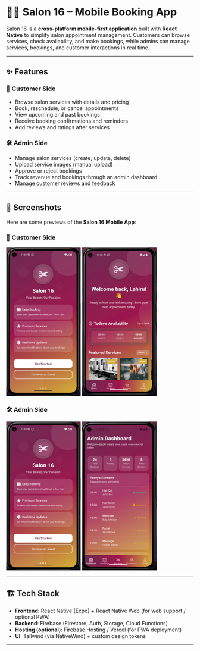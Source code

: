# 💇‍♀️ Salon 16 – Mobile Booking App  

Salon 16 is a **cross-platform mobile-first application** built with **React Native** to simplify salon appointment management. Customers can browse services, check availability, and make bookings, while admins can manage services, bookings, and customer interactions in real time.  

---

## ✨ Features  

### 👩 Customer Side  
- Browse salon services with details and pricing  
- Book, reschedule, or cancel appointments  
- View upcoming and past bookings  
- Receive booking confirmations and reminders  
- Add reviews and ratings after services  

### 🛠️ Admin Side  
- Manage salon services (create, update, delete)  
- Upload service images (manual upload)  
- Approve or reject bookings  
- Track revenue and bookings through an admin dashboard  
- Manage customer reviews and feedback  

---

## 📸 Screenshots

Here are some previews of the **Salon 16 Mobile App**:

### 👩 Customer Side
<img src="assets/screenshots/welcome-screen.png" alt="Home Screen" width="200" height="400"> <img src="assets/screenshots/user-home-screen.png" alt="Home Screen" width="200" height="400">

### 🛠️ Admin Side
<img src="assets/screenshots/welcome-screen.png" alt="Home Screen" width="200" height="400"> <img src="assets/screenshots/admin-dashboard.png" alt="Home Screen" width="200" height="400">

---

## 🏗️ Tech Stack  
- **Frontend**: React Native (Expo) + React Native Web (for web support / optional PWA)  
- **Backend**: Firebase (Firestore, Auth, Storage, Cloud Functions)  
- **Hosting (optional)**: Firebase Hosting / Vercel (for PWA deployment)  
- **UI**: Tailwind (via NativeWind) + custom design tokens  

---


